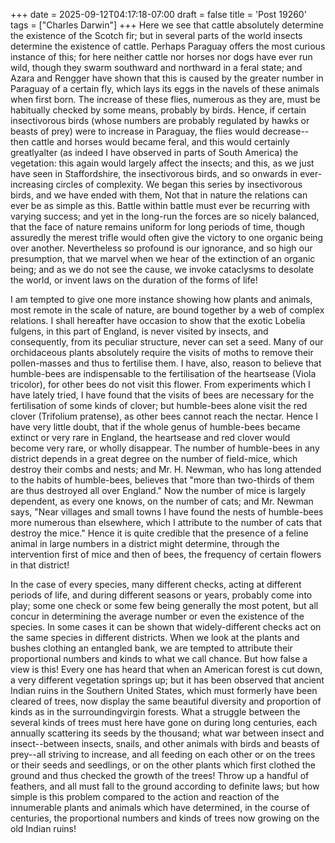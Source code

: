 +++
date = 2025-09-12T04:17:18-07:00
draft = false
title = 'Post 19260'
tags = ["Charles Darwin"]
+++
Here we see that cattle absolutely determine the existence of the Scotch fir; but in several parts of the world insects determine the existence of cattle. Perhaps Paraguay offers the most curious instance of this; for here neither cattle nor horses nor dogs have ever run wild, though they swarm southward and northward in a feral state; and Azara and Rengger have shown that this is caused by the greater number in Paraguay of a certain fly, which lays its eggs in the navels of these animals when first born. The increase of these flies, numerous as they are, must be habitually checked by some means, probably by birds. Hence, if certain insectivorous birds (whose numbers are probably regulated by hawks or beasts of prey) were to increase in Paraguay, the flies would decrease--then cattle and horses would became feral, and this would certainly greatlyalter (as indeed I have observed in parts of South America) the vegetation: this again would largely affect the insects; and this, as we just have seen in Staffordshire, the insectivorous birds, and so onwards in ever-increasing circles of complexity. We began this series by insectivorous birds, and we have ended with them, Not that in nature the relations can ever be as simple as this. Battle within battle must ever be recurring with varying success; and yet in the long-run the forces are so nicely balanced, that the face of nature remains uniform for long periods of time, though assuredly the merest trifle would often give the victory to one organic being over another. Nevertheless so profound is our ignorance, and so high our presumption, that we marvel when we hear of the extinction of an organic being; and as we do not see the cause, we invoke cataclysms to desolate the world, or invent laws on the duration of the forms of life!

I am tempted to give one more instance showing how plants and animals, most remote in the scale of nature, are bound together by a web of complex relations. I shall hereafter have occasion to show that the exotic Lobelia fulgens, in this part of England, is never visited by insects, and consequently, from its peculiar structure, never can set a seed. Many of our orchidaceous plants absolutely require the visits of moths to remove their pollen-masses and thus to fertilise them. I have, also, reason to believe that humble-bees are indispensable to the fertilisation of the heartsease (Viola tricolor), for other bees do not visit this flower. From experiments which I have lately tried, I have found that the visits of bees are necessary for the fertilisation of some kinds of clover; but humble-bees alone visit the red clover (Trifolium pratense), as other bees cannot reach the nectar. Hence I have very little doubt, that if the whole genus of humble-bees became extinct or very rare in England, the heartsease and red clover would become very rare, or wholly disappear. The number of humble-bees in any district depends in a great degree on the number of field-mice, which destroy their combs and nests; and Mr. H. Newman, who has long attended to the habits of humble-bees, believes that "more than two-thirds of them are thus destroyed all over England." Now the number of mice is largely dependent, as every one knows, on the number of cats; and Mr. Newman says, "Near villages and small towns I have found the nests of humble-bees more numerous than elsewhere, which I attribute to the number of cats that destroy the mice." Hence it is quite credible that the presence of a feline animal in large numbers in a district might determine, through the intervention first of mice and then of bees, the frequency of certain flowers in that district!

In the case of every species, many different checks, acting at different periods of life, and during different seasons or years, probably come into play; some one check or some few being generally the most potent, but all concur in determining the average number or even the existence of the species. In some cases it can be shown that widely-different checks act on the same species in different districts. When we look at the plants and bushes clothing an entangled bank, we are tempted to attribute their proportional numbers and kinds to what we call chance. But how false a view is this! Every one has heard that when an American forest is cut down, a very different vegetation springs up; but it has been observed that ancient Indian ruins in the Southern United States, which must formerly have been cleared of trees, now display the same beautiful diversity and proportion of kinds as in the surroundingvirgin forests. What a struggle between the several kinds of trees must here have gone on during long centuries, each annually scattering its seeds by the thousand; what war between insect and insect--between insects, snails, and other animals with birds and beasts of prey--all striving to increase, and all feeding on each other or on the trees or their seeds and seedlings, or on the other plants which first clothed the ground and thus checked the growth of the trees! Throw up a handful of feathers, and all must fall to the ground according to definite laws; but how simple is this problem compared to the action and reaction of the innumerable plants and animals which have determined, in the course of centuries, the proportional numbers and kinds of trees now growing on the old Indian ruins!
